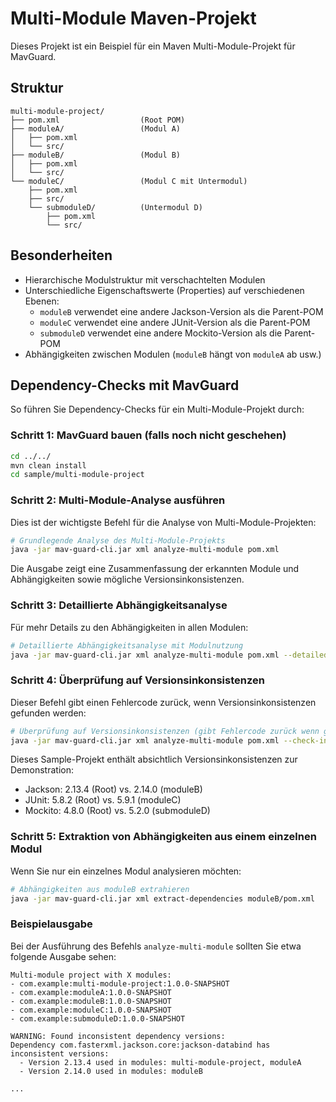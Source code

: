# Multi-Module Maven-Projekt

Dieses Projekt ist ein Beispiel für ein Maven Multi-Module-Projekt für MavGuard.

## Struktur

```
multi-module-project/
├── pom.xml                  (Root POM)
├── moduleA/                 (Modul A)
│   ├── pom.xml
│   └── src/
├── moduleB/                 (Modul B)
│   ├── pom.xml
│   └── src/
└── moduleC/                 (Modul C mit Untermodul)
    ├── pom.xml
    ├── src/
    └── submoduleD/          (Untermodul D)
        ├── pom.xml
        └── src/
```

## Besonderheiten

- Hierarchische Modulstruktur mit verschachtelten Modulen
- Unterschiedliche Eigenschaftswerte (Properties) auf verschiedenen Ebenen:
  - `moduleB` verwendet eine andere Jackson-Version als die Parent-POM
  - `moduleC` verwendet eine andere JUnit-Version als die Parent-POM
  - `submoduleD` verwendet eine andere Mockito-Version als die Parent-POM
- Abhängigkeiten zwischen Modulen (`moduleB` hängt von `moduleA` ab usw.)

## Dependency-Checks mit MavGuard

So führen Sie Dependency-Checks für ein Multi-Module-Projekt durch:

### Schritt 1: MavGuard bauen (falls noch nicht geschehen)

```bash
cd ../../
mvn clean install
cd sample/multi-module-project
```

### Schritt 2: Multi-Module-Analyse ausführen

Dies ist der wichtigste Befehl für die Analyse von Multi-Module-Projekten:

```bash
# Grundlegende Analyse des Multi-Module-Projekts
java -jar mav-guard-cli.jar xml analyze-multi-module pom.xml
```

Die Ausgabe zeigt eine Zusammenfassung der erkannten Module und Abhängigkeiten sowie mögliche Versionsinkonsistenzen.

### Schritt 3: Detaillierte Abhängigkeitsanalyse

Für mehr Details zu den Abhängigkeiten in allen Modulen:

```bash
# Detaillierte Abhängigkeitsanalyse mit Modulnutzung
java -jar mav-guard-cli.jar xml analyze-multi-module pom.xml --detailed-usage
```

### Schritt 4: Überprüfung auf Versionsinkonsistenzen

Dieser Befehl gibt einen Fehlercode zurück, wenn Versionsinkonsistenzen gefunden werden:

```bash
# Überprüfung auf Versionsinkonsistenzen (gibt Fehlercode zurück wenn gefunden)
java -jar mav-guard-cli.jar xml analyze-multi-module pom.xml --check-inconsistencies
```

Dieses Sample-Projekt enthält absichtlich Versionsinkonsistenzen zur Demonstration:
- Jackson: 2.13.4 (Root) vs. 2.14.0 (moduleB)
- JUnit: 5.8.2 (Root) vs. 5.9.1 (moduleC)
- Mockito: 4.8.0 (Root) vs. 5.2.0 (submoduleD)

### Schritt 5: Extraktion von Abhängigkeiten aus einem einzelnen Modul

Wenn Sie nur ein einzelnes Modul analysieren möchten:

```bash
# Abhängigkeiten aus moduleB extrahieren
java -jar mav-guard-cli.jar xml extract-dependencies moduleB/pom.xml
```

### Beispielausgabe

Bei der Ausführung des Befehls `analyze-multi-module` sollten Sie etwa folgende Ausgabe sehen:

```
Multi-module project with X modules:
- com.example:multi-module-project:1.0.0-SNAPSHOT
- com.example:moduleA:1.0.0-SNAPSHOT
- com.example:moduleB:1.0.0-SNAPSHOT
- com.example:moduleC:1.0.0-SNAPSHOT
- com.example:submoduleD:1.0.0-SNAPSHOT

WARNING: Found inconsistent dependency versions:
Dependency com.fasterxml.jackson.core:jackson-databind has inconsistent versions:
  - Version 2.13.4 used in modules: multi-module-project, moduleA
  - Version 2.14.0 used in modules: moduleB

...
```